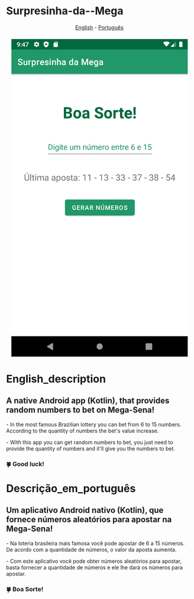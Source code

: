 # Surpresinha-da--Mega

<p align="center">
<a href="#English_description">English</a> -
<a href="#Descrição_em_português">Português</a>
</p>

<h3 align="center">
  <img alt="Readme" title="Readme" src="https://github.com/LuolBR/Surpresinha-da--Mega/blob/master/surpresinha_mega.gif"/>
</h3>

# English_description
<h2>A native Android app (Kotlin), that provides random numbers to bet on Mega-Sena!</h2>

<p> - In the most famous Brazilian lottery you can bet from 6 to 15 numbers. According to the quantity of numbers the bet's value increase.</p>
<p> - With this app you can get random numbers to bet, you just need to provide the quantity of numbers and it'll give you the numbers to bet.</p>
<h3> 🍀 Good luck!</h3> 

# Descrição_em_português
<h2>Um aplicativo Android nativo (Kotlin), que fornece números aleatórios para apostar na Mega-Sena!</h2>

<p> - Na loteria brasileira mais famosa você pode apostar de 6 a 15 números. De acordo com a quantidade de números, o valor da aposta aumenta.</p>
<p> - Com este aplicativo você pode obter números aleatórios para apostar, basta fornecer a quantidade de números e ele lhe dará os números para apostar.</p>
<h3> 🍀 Boa Sorte!</h3> 
